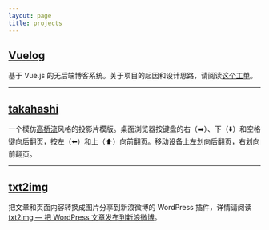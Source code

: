 ```yaml
---
layout: page
title: projects
---
```


## [Vuelog](https://github.com/myst729/Vuelog)

基于 Vue.js 的无后端博客系统。关于项目的起因和设计思路，请阅读[这个工单](https://github.com/myst729/Vuelog/issues/6)。

---

## [takahashi](https://github.com/myst729/takahashi)

一个模仿[高桥流](https://zh.wikipedia.org/wiki/%E9%AB%98%E6%A9%8B%E6%B5%81%E7%B0%A1%E5%A0%B1%E6%B3%95)风格的投影片模版。桌面浏览器按键盘的右（➡️）、下（⬇️）和空格键向后翻页，按左（⬅️）和上（⬆️）向前翻页。移动设备上左划向后翻页，右划向前翻页。

---

## [txt2img](https://github.com/myst729/txt2img)

把文章和页面内容转换成图片分享到新浪微博的 WordPress 插件，详情请阅读 [txt2img — 把 WordPress 文章发布到新浪微博](/posts/2012/txt2img-publish-posts-to-weibo/)。
